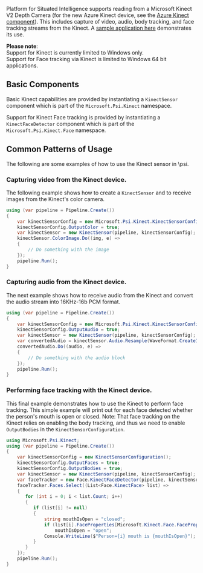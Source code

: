 Platform for Situated Intelligence supports reading from a Microsoft Kinect V2 Depth Camera (for the new Azure Kinect device, see the [Azure Kinect component](Azure-Kinect-Overview)). This includes capture of video, audio, body tracking, and face tracking streams from the Kinect. A [sample application here](https://github.com/microsoft/psi/tree/master/Samples/KinectSample) demonstrates its use.

**Please note**: <br/>Support for Kinect is currently limited to Windows only.<br/>Support for Face tracking via Kinect is limited to Windows 64 bit applications.

## Basic Components

Basic Kinect capabilities are provided by instantiating a `KinectSensor` component which is part of the `Microsoft.Psi.Kinect` namespace. 

Support for Kinect Face tracking is provided by instantiating a `KinectFaceDetector` component which is part of the `Microsoft.Psi.Kinect.Face` namespace.

## Common Patterns of Usage

The following are some examples of how to use the Kinect sensor in \\psi.

### Capturing video from the Kinect device.

The following example shows how to create a `KinectSensor` and to receive images from the Kinect's color camera.

```csharp
using (var pipeline = Pipeline.Create())
{
    var kinectSensorConfig = new Microsoft.Psi.Kinect.KinectSensorConfiguration();
    kinectSensorConfig.OutputColor = true;
    var kinectSensor = new KinectSensor(pipeline, kinectSensorConfig);
    kinectSensor.ColorImage.Do((img, e) =>
    {
        // Do something with the image
    });
    pipeline.Run();
}
```

### Capturing audio from the Kinect device.

The next example shows how to receive audio from the Kinect and convert the audio stream into 16KHz-16b PCM format.

```csharp
using (var pipeline = Pipeline.Create())
{
    var kinectSensorConfig = new Microsoft.Psi.Kinect.KinectSensorConfiguration();
    kinectSensorConfig.OutputAudio = true;
    var kinectSensor = new KinectSensor(pipeline, kinectSensorConfig);
    var convertedAudio = kinectSensor.Audio.Resample(WaveFormat.Create16kHz1Channel16BitPcm());
    convertedAudio.Do((audio, e) =>
	{
        // Do something with the audio block
	});
    pipeline.Run();
}
```

### Performing face tracking with the Kinect device.

This final example demonstrates how to use the Kinect to perform face tracking. This simple example will print out for each face detected whether the person's mouth is open or closed. Note: That face tracking on the Kinect relies on enabling the body tracking, and thus we need to enable `OutputBodies` in the `KinectSensorConfiguration`.

```csharp
using Microsoft.Psi.Kinect;
using (var pipeline = Pipeline.Create())
{
    var kinectSensorConfig = new KinectSensorConfiguration();
    kinectSensorConfig.OutputFaces = true;
    kinectSensorConfig.OutputBodies = true;
    var kinectSensor = new KinectSensor(pipeline, kinectSensorConfig);
    var faceTracker = new Face.KinectFaceDetector(pipeline, kinectSensor, Face.KinectFaceDetectorConfiguration.Default);
    faceTracker.Faces.Select((List<Face.KinectFace> list) => 
    {
       for (int i = 0; i < list.Count; i++)
       {
          if (list[i] != null)
          {
              string mouthIsOpen = "closed";
              if (list[i].FaceProperties[Microsoft.Kinect.Face.FaceProperty.MouthOpen] == Microsoft.Kinect.DetectionResult.Yes)
                  mouthIsOpen = "open";
              Console.WriteLine($"Person={i} mouth is {mouthIsOpen}");
          }
       }
    });
    pipeline.Run();
}
```

